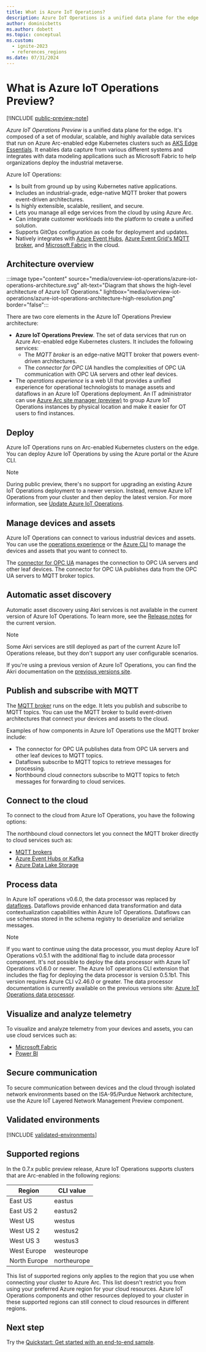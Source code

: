 ```yaml
---
title: What is Azure IoT Operations?
description: Azure IoT Operations is a unified data plane for the edge. It's composed of various data services that run on Azure Arc-enabled edge Kubernetes clusters.
author: dominicbetts
ms.author: dobett
ms.topic: conceptual
ms.custom:
  - ignite-2023
  - references_regions
ms.date: 07/31/2024
---
```


# What is Azure IoT Operations Preview?

[!INCLUDE [public-preview-note](includes/public-preview-note.md)]

_Azure IoT Operations Preview_ is a unified data plane for the edge. It's composed of a set of modular, scalable, and highly available data services that run on Azure Arc-enabled edge Kubernetes clusters such as [AKS Edge Essentials](#validated-environments). It enables data capture from various different systems and integrates with data modeling applications such as Microsoft Fabric to help organizations deploy the industrial metaverse.

Azure IoT Operations:

* Is built from ground up by using Kubernetes native applications.
* Includes an industrial-grade, edge-native MQTT broker that powers event-driven architectures.
* Is highly extensible, scalable, resilient, and secure.
* Lets you manage all edge services from the cloud by using Azure Arc.
* Can integrate customer workloads into the platform to create a unified solution.
* Supports GitOps configuration as code for deployment and updates.
* Natively integrates with [Azure Event Hubs](../event-hubs/azure-event-hubs-kafka-overview.md), [Azure Event Grid's MQTT broker](../event-grid/mqtt-overview.md), and [Microsoft Fabric](/fabric/) in the cloud.

## Architecture overview

:::image type="content" source="media/overview-iot-operations/azure-iot-operations-architecture.svg" alt-text="Diagram that shows the high-level architecture of Azure IoT Operations." lightbox="media/overview-iot-operations/azure-iot-operations-architecture-high-resolution.png" border="false":::

There are two core elements in the Azure IoT Operations Preview architecture:

* **Azure IoT Operations Preview**. The set of data services that run on Azure Arc-enabled edge Kubernetes clusters. It includes the following services:
  * The _MQTT broker_ is an edge-native MQTT broker that powers event-driven architectures.
  * The _connector for OPC UA_ handles the complexities of OPC UA communication with OPC UA servers and other leaf devices.
* The _operations experience_ is a web UI that provides a unified experience for operational technologists to manage assets and dataflows in an Azure IoT Operations deployment. An IT administrator can use [Azure Arc site manager (preview)](/azure/azure-arc/site-manager/overview) to group Azure IoT Operations instances by physical location and make it easier for OT users to find instances.

## Deploy

Azure IoT Operations runs on Arc-enabled Kubernetes clusters on the edge. You can deploy Azure IoT Operations by using the Azure portal or the Azure CLI.

> [!NOTE]
> During public preview, there's no support for upgrading an existing Azure IoT Operations deployment to a newer version. Instead, remove Azure IoT Operations from your cluster and then deploy the latest version. For more information, see [Update Azure IoT Operations](./deploy-iot-ops/howto-manage-update-uninstall.md#update).

## Manage devices and assets

Azure IoT Operations can connect to various industrial devices and assets. You can use the [operations experience](discover-manage-assets/howto-manage-assets-remotely.md?tabs=portal) or the [Azure CLI](discover-manage-assets/howto-manage-assets-remotely.md?tabs=cli) to manage the devices and assets that you want to connect to.

The [connector for OPC UA](discover-manage-assets/overview-opcua-broker.md) manages the connection to OPC UA servers and other leaf devices. The connector for OPC UA publishes data from the OPC UA servers to MQTT broker topics.

## Automatic asset discovery

Automatic asset discovery using Akri services is not available in the current version of Azure IoT Operations. To learn more, see the [Release notes](https://github.com/Azure/azure-iot-operations/releases) for the current version.

> [!NOTE]
> Some Akri services are still deployed as part of the current Azure IoT Operations release, but they don't support any user configurable scenarios.

If you're using a previous version of Azure IoT Operations, you can find the Akri documentation on the [previous versions site](/previous-versions/azure/iot-operations/discover-manage-assets/overview-akri).

## Publish and subscribe with MQTT

The [MQTT broker](manage-mqtt-broker/overview-iot-mq.md) runs on the edge. It lets you publish and subscribe to MQTT topics. You can use the MQTT broker to build event-driven architectures that connect your devices and assets to the cloud.

Examples of how components in Azure IoT Operations use the MQTT broker include:

* The connector for OPC UA publishes data from OPC UA servers and other leaf devices to MQTT topics.
* Dataflows subscribe to MQTT topics to retrieve messages for processing.
* Northbound cloud connectors subscribe to MQTT topics to fetch messages for forwarding to cloud services.

## Connect to the cloud

To connect to the cloud from Azure IoT Operations, you have the following options:

The northbound cloud connectors let you connect the MQTT broker directly to cloud services such as:

* [MQTT brokers](connect-to-cloud/howto-configure-mqtt-bridge.md)
* [Azure Event Hubs or Kafka](connect-to-cloud/howto-configure-kafka.md)
* [Azure Data Lake Storage](connect-to-cloud/howto-configure-data-lake.md)

## Process data

In Azure IoT operations v0.6.0, the data processor was replaced by [dataflows](./connect-to-cloud/overview-dataflow.md). Dataflows provide enhanced data transformation and data contextualization capabilities within Azure IoT Operations. Dataflows can use schemas stored in the schema registry to deserialize and serialize messages.

> [!NOTE]
> If you want to continue using the data processor, you must deploy Azure IoT Operations v0.5.1 with the additional flag to include data processor component. It's not possible to deploy the data processor with Azure IoT Operations v0.6.0 or newer. The Azure IoT operations CLI extension that includes the flag for deploying the data processor is version 0.5.1b1. This version requires Azure CLI v2.46.0 or greater. The data processor documentation is currently available on the previous versions site: [Azure IoT Operations data processor](/previous-versions/azure/iot-operations/process-data/overview-data-processor).

## Visualize and analyze telemetry

To visualize and analyze telemetry from your devices and assets, you can use cloud services such as:

* [Microsoft Fabric](/fabric/get-started/fabric-trial)
* [Power BI](https://powerbi.microsoft.com/)

## Secure communication

To secure communication between devices and the cloud through isolated network environments based on the ISA-95/Purdue Network architecture, use the Azure IoT Layered Network Management Preview component.

## Validated environments

[!INCLUDE [validated-environments](includes/validated-environments.md)]

## Supported regions

In the 0.7.x public preview release, Azure IoT Operations supports clusters that are Arc-enabled in the following regions:

| Region       | CLI value   |
|--------------|-------------|
| East US      | eastus      |
| East US 2    | eastus2     |
| West US      | westus      |
| West US 2    | westus2     |
| West US 3    | westus3     |
| West Europe  | westeurope  |
| North Europe | northeurope |

This list of supported regions only applies to the region that you use when connecting your cluster to Azure Arc. This list doesn't restrict you from using your preferred Azure region for your cloud resources. Azure IoT Operations components and other resources deployed to your cluster in these supported regions can still connect to cloud resources in different regions.

## Next step

Try the [Quickstart: Get started with an end-to-end sample](get-started-end-to-end-sample/quickstart-deploy.md).
